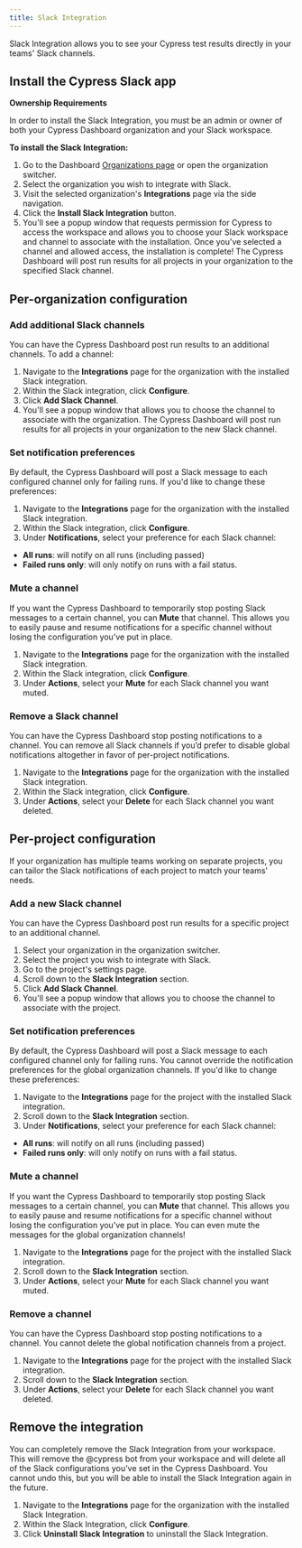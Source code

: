 ```yaml
---
title: Slack Integration
---
```


Slack Integration allows you to see your Cypress test results directly in your
teams' Slack channels.

<DocsImage
src="/img/dashboard/cypress-slack-integration-channel-feed.png"
alt="Cypress App notification feed in Slack channel"
/>

## Install the Cypress Slack app

<Alert type="warning">

<strong class="alert-header">Ownership Requirements</strong>

In order to install the Slack Integration, you must be an admin or owner of both
your Cypress Dashboard organization and your Slack workspace.

</Alert>

**To install the Slack Integration:**

1. Go to the Dashboard
   [Organizations page](https://dashboard.cypress.io/organizations) or open the
   organization switcher.
1. Select the organization you wish to integrate with Slack.
   <DocsImage
   src="/img/dashboard/select-cypress-organization.png"
   alt="Select an organization"
   width-600
   />
1. Visit the selected organization's **Integrations** page via the side
   navigation.
   <DocsImage
   src="/img/dashboard/navigate-to-organization-integrations.png"
   alt="Install Cypress Slack from Integrations"
   />
1. Click the **Install Slack Integration** button.
1. You'll see a popup window that requests permission for Cypress to access the
   workspace and allows you to choose your Slack workspace and channel to
   associate with the installation. Once you've selected a channel and allowed
   access, the installation is complete! The Cypress Dashboard will post run
   results for all projects in your organization to the specified Slack channel.

## Per-organization configuration

### Add additional Slack channels

You can have the Cypress Dashboard post run results to an additional channels.
To add a channel:

1. Navigate to the **Integrations** page for the organization with the installed
   Slack integration.
1. Within the Slack integration, click **Configure**.
1. Click **Add Slack Channel**.
1. You'll see a popup window that allows you to choose the channel to associate
   with the organization. The Cypress Dashboard will post run results for all
   projects in your organization to the new Slack channel.

### Set notification preferences

By default, the Cypress Dashboard will post a Slack message to each configured
channel only for failing runs. If you'd like to change these preferences:

1. Navigate to the **Integrations** page for the organization with the installed
   Slack integration.
1. Within the Slack integration, click **Configure**.
1. Under **Notifications**, select your preference for each Slack channel:

- **All runs**: will notify on all runs (including passed)
- **Failed runs only**: will only notify on runs with a fail status.

### Mute a channel

If you want the Cypress Dashboard to temporarily stop posting Slack messages to
a certain channel, you can **Mute** that channel. This allows you to easily
pause and resume notifications for a specific channel without losing the
configuration you’ve put in place.

1. Navigate to the **Integrations** page for the organization with the installed
   Slack integration.
1. Within the Slack integration, click **Configure**.
1. Under **Actions**, select your **Mute** for each Slack channel you want
   muted.

### Remove a Slack channel

You can have the Cypress Dashboard stop posting notifications to a channel. You
can remove all Slack channels if you’d prefer to disable global notifications
altogether in favor of per-project notifications.

1. Navigate to the **Integrations** page for the organization with the installed
   Slack integration.
1. Within the Slack integration, click **Configure**.
1. Under **Actions**, select your **Delete** for each Slack channel you want
   deleted.

## Per-project configuration

If your organization has multiple teams working on separate projects, you can
tailor the Slack notifications of each project to match your teams' needs.

### Add a new Slack channel

You can have the Cypress Dashboard post run results for a specific project to an
additional channel.

1. Select your organization in the organization switcher.
   <DocsImage
   src="/img/dashboard/select-cypress-organization.png"
   alt="Select an organization"
   width-600
   />
1. Select the project you wish to integrate with Slack.
   <DocsImage src="/img/dashboard/select-cypress-project.png" alt="Select a project"/>
1. Go to the project's settings page.
   <DocsImage
   src="/img/dashboard/visit-project-settings.png"
   alt="Visit project settings"
   />
1. Scroll down to the **Slack Integration** section.
1. Click **Add Slack Channel**.
1. You'll see a popup window that allows you to choose the channel to associate
   with the project.

### Set notification preferences

By default, the Cypress Dashboard will post a Slack message to each configured
channel only for failing runs. You cannot override the notification preferences
for the global organization channels. If you'd like to change these preferences:

1. Navigate to the **Integrations** page for the project with the installed
   Slack integration.
1. Scroll down to the **Slack Integration** section.
1. Under **Notifications**, select your preference for each Slack channel:

- **All runs**: will notify on all runs (including passed)
- **Failed runs only**: will only notify on runs with a fail status.

### Mute a channel

If you want the Cypress Dashboard to temporarily stop posting Slack messages to
a certain channel, you can **Mute** that channel. This allows you to easily
pause and resume notifications for a specific channel without losing the
configuration you’ve put in place. You can even mute the messages for the global
organization channels!

1. Navigate to the **Integrations** page for the project with the installed
   Slack integration.
1. Scroll down to the **Slack Integration** section.
1. Under **Actions**, select your **Mute** for each Slack channel you want
   muted.

### Remove a channel

You can have the Cypress Dashboard stop posting notifications to a channel. You
cannot delete the global notification channels from a project.

1. Navigate to the **Integrations** page for the project with the installed
   Slack integration.
1. Scroll down to the **Slack Integration** section.
1. Under **Actions**, select your **Delete** for each Slack channel you want
   deleted.

## Remove the integration

You can completely remove the Slack Integration from your workspace. This will
remove the @cypress bot from your workspace and will delete all of the Slack
configurations you’ve set in the Cypress Dashboard. You cannot undo this, but
you will be able to install the Slack Integration again in the future.

1. Navigate to the **Integrations** page for the organization with the installed
   Slack Integration.
1. Within the Slack Integration, click **Configure**.
1. Click **Uninstall Slack Integration** to uninstall the Slack Integration.

